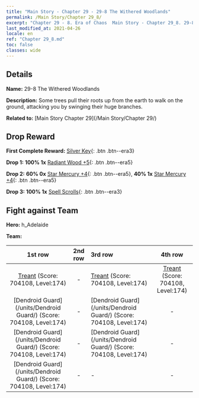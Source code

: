 ```yaml
---
title: "Main Story - Chapter 29 - 29-8 The Withered Woodlands"
permalink: /Main Story/Chapter 29_8/
excerpt: "Chapter 29 - 8. Era of Chaos  Main Story - Chapter 29_8. 29-8 The Withered Woodlands"
last_modified_at: 2021-04-26
locale: en
ref: "Chapter 29_8.md"
toc: false
classes: wide
---
```


## Details

 **Name:** 29-8 The Withered Woodlands

 **Description:** Some trees pull their roots up from the earth to walk on the ground, attacking you by swinging their huge branches.

 **Related to:** [Main Story Chapter 29](/Main Story/Chapter 29/)

## Drop Reward

 **First Complete Reward:** [Silver Key](/Items/con_693/){: .btn .btn--era3}

 **Drop 1:** **100% 1x** [Radiant Wood +5](/Items/mat_97/){: .btn .btn--era5}

 **Drop 2:** **60% 0x** [Star Mercury +4](/Items/mat_91/){: .btn .btn--era5}, **40% 1x** [Star Mercury +4](/Items/mat_91/){: .btn .btn--era5}

 **Drop 3:** **100% 1x** [Spell Scrolls](/Items/con_694/){: .btn .btn--era3}


## Fight against Team
 **Hero:** h_Adelaide

 **Team:**


  | 1st row | 2nd row | 3rd row | 4th row |
  |:----:|:----:|:----|:----:|
  | [Treant](/units/Treant/) (Score: 704108, Level:174)  | - | [Treant](/units/Treant/) (Score: 704108, Level:174)  | [Treant](/units/Treant/) (Score: 704108, Level:174)  |
  | [Dendroid Guard](/units/Dendroid Guard/) (Score: 704108, Level:174)  | - | [Dendroid Guard](/units/Dendroid Guard/) (Score: 704108, Level:174)  | - |
  | [Dendroid Guard](/units/Dendroid Guard/) (Score: 704108, Level:174)  | - | [Dendroid Guard](/units/Dendroid Guard/) (Score: 704108, Level:174)  | - |
  | [Dendroid Guard](/units/Dendroid Guard/) (Score: 704108, Level:174)  | - | - | - |


